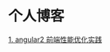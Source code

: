 # 个人博客

[1. angular2 前端性能优化实践](https://github.com/bojue/blog/blob/master/1.%E5%89%8D%E7%AB%AF%E6%80%A7%E8%83%BD%E4%BC%98%E5%8C%96%E5%AE%9E%E8%B7%B5.md)
